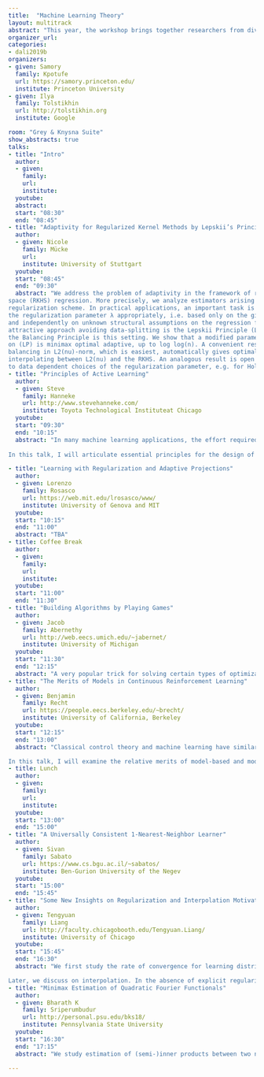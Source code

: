 ```yaml
---
title:  "Machine Learning Theory"
layout: multitrack
abstract: "This year, the workshop brings together researchers from diverse theoretical areas of data sciences, e.g., Machine Learning Theory, Mathematical Statistics, and related fields. We have an exciting list of scheduled talks with plenty of breaks in between for one on one discussions." 
organizer_url:
categories:
- dali2019b
organizers:
- given: Samory
  family: Kpotufe
  url: https://samory.princeton.edu/
  institute: Princeton University
- given: Ilya
  family: Tolstikhin
  url: http://tolstikhin.org
  institute: Google

room: "Grey & Knysna Suite"
show_abstracts: true
talks:
- title: "Intro"
  author: 
  - given: 
    family: 
    url: 
    institute: 
  youtube: 
  abstract: 
  start: "08:30"
  end: "08:45" 
- title: "Adaptivity for Regularized Kernel Methods by Lepskii’s Principle"
  author:
  - given: Nicole
    family: Mücke
    url: 
    institute: University of Stuttgart
  youtube: 
  start: "08:45"
  end: "09:30"
  abstract: "We address the problem of adaptivity in the framework of reproducing kernel Hilbert
space (RKHS) regression. More precisely, we analyze estimators arising from a linear
regularization scheme. In practical applications, an important task is to choose
the regularization parameter λ appropriately, i.e. based only on the given data at hand
and independently on unknown structural assumptions on the regression function. An
attractive approach avoiding data-splitting is the Lepskii Principle (LP), also known as
the Balancing Principle is this setting. We show that a modified parameter choice based
on (LP) is minimax optimal adaptive, up to log log(n). A convenient result is the fact that
balancing in L2(nu)-norm, which is easiest, automatically gives optimal balancing in all stronger norms, 
interpolating between L2(nu) and the RKHS. An analogous result is open for other classical approaches 
to data dependent choices of the regularization parameter, e.g. for Hold-Out."
- title: "Principles of Active Learning"
  author:
  - given: Steve
    family: Hanneke
    url: http://www.stevehanneke.com/
    institute: Toyota Technological Instituteat Chicago
  youtube: 
  start: "09:30"
  end: "10:15"
  abstract: "In many machine learning applications, the effort required to manually label the massive data sets necessary to train machine learning systems to a high accuracy presents a major hurdle. One promising approach to reducing the required training sample size is active learning, a technique in which the learning algorithm participates in interactively selecting examples to be labeled for training, in order to focus the human expert's efforts on labeling only informative and non-redundant examples. Active learning holds great potential for dramatically reducing the number of labeled training examples needed for learning. However, despite decades of research on the subject, the most popular active learning algorithms in the applications literature are known to be unreliable and sensitive to violations of modeling assumptions, which has held back the widespread applicability of active learning in practice. At the root of this problem, it seems we have lacked a complete understanding of the basic principles that should underlie the design of good active learning algorithms. Such a situation calls for a careful theoretical approach to the problem.\
  
In this talk, I will articulate essential principles for the design of effective active learning algorithms, distilled from over a decade of research on the theory of active learning. Moreover, I will describe a general active learning strategy based on these principles, which is provably near-optimal, in the sense that the number of labeled training examples sufficient to achieve a given accuracy guarantee cannot be significantly reduced by any other active learning algorithm. In the process, I will discuss the fundamental trade-offs and general complexity measures intrinsic to the active learning setting, and present formulas expressing the minimum number of labeled examples sufficient and necessary for an optimal active learning algorithm to achieve a given accuracy guarantee."

- title: "Learning with Regularization and Adaptive Projections"
  author:
  - given: Lorenzo
    family: Rosasco
    url: https://web.mit.edu/lrosasco/www/
    institute: University of Genova and MIT
  youtube: 
  start: "10:15"
  end: "11:00"
  abstract: "TBA"
- title: Coffee Break
  author:
  - given: 
    family: 
    url: 
    institute: 
  youtube: 
  start: "11:00"
  end: "11:30" 
- title: "Building Algorithms by Playing Games"
  author:
  - given: Jacob
    family: Abernethy
    url: http://web.eecs.umich.edu/~jabernet/
    institute: University of Michigan
  youtube: 
  start: "11:30"
  end: "12:15"
  abstract: "A very popular trick for solving certain types of optimization problems is this: write your objective as the solution of a two-player zero-sum game, endow both players with an appropriate learning algorithm, watch how the opponents compete, and extract an (approximate) solution from the actions/decisions taken by the players throughout the process. This approach is very generic and provides a natural template to produce new and interesting algorithms. I will describe this framework and show how it applies in several scenarios, and describe recent work that draws a connection to the Frank-Wolfe algorithm and Nesterov's Accelerated Gradient Descent."
- title: "The Merits of Models in Continuous Reinforcement Learning"
  author:
  - given: Benjamin
    family: Recht
    url: https://people.eecs.berkeley.edu/~brecht/
    institute: University of California, Berkeley
  youtube:
  start: "12:15"
  end: "13:00"
  abstract: "Classical control theory and machine learning have similar goals: acquire data about the environment, perform a prediction, and use that prediction to positively impact the world. However, the approaches they use are frequently at odds. Controls is the theory of designing complex actions from well-specified models, while machine learning makes intricate, model-free predictions from data alone.  For contemporary autonomous systems, some sort of hybrid may be essential in order to fuse and process the vast amounts of sensor data recorded into timely, agile, and safe decisions.\

In this talk, I will examine the relative merits of model-based and model-free methods in data-driven control problems. I will discuss quantitative estimates on the number of measurements required to achieve a high quality control performance and statistical techniques that can distinguish the relative power of different methods. In particular, I will show that model-free methods are considerably less sample efficient than their model-based counterparts. I will further also describe how notions of robustness, safety, constraint satisfaction, and exploration can be transparently incorporated in model-based methods. I will conclude with a discussion of possible positive roles for model-free methods in contemporary autonomous systems that may mitigate their high sample complexity and lack of reliability and versatility."
- title: Lunch
  author:
  - given:
    family:
    url:
    institute:
  youtube:
  start: "13:00"
  end: "15:00"
- title: "A Universally Consistent 1-Nearest-Neighbor Learner"
  author:
  - given: Sivan
    family: Sabato
    url: https://www.cs.bgu.ac.il/~sabatos/
    institute: Ben-Gurion University of the Negev
  youtube: 
  start: "15:00"
  end: "15:45"
- title: "Some New Insights on Regularization and Interpolation Motivated from Neural Networks"
  author:
  - given: Tengyuan
    family: Liang
    url: http://faculty.chicagobooth.edu/Tengyuan.Liang/
    institute: University of Chicago
  youtube: 
  start: "15:45"
  end: "16:30"
  abstract: "We first study the rate of convergence for learning distributions with the Generative Adversarial Networks (GAN) framework, which subsumes Wasserstein, Sobolev and MMD GANs as special cases. We study a wide range of parametric and nonparametric target distributions, under a collection of objective evaluation metrics. On the nonparametric end, we investigate the minimax optimal rates and fundamental difficulty of the density estimation under the adversarial framework. On the parametric end, we establish theory for neural network classes, that characterizes the interplay between the choice of generator and discriminator. We investigate how to improve the GAN framework with better theoretical guarantee through the lens of regularization. We discover and isolate a new notion of regularization, called the extit{generator/discriminator pair regularization}, that sheds light on the advantage of GAN compared to classic parametric and nonparametric approaches for density estimation.

Later, we discuss on interpolation. In the absence of explicit regularization, Kernel Ridgeless Regression with nonlinear kernels has the potential to fit the training data perfectly. It has been observed empirically, however, that such interpolated solutions can still generalize well on test data. We isolate a phenomenon of implicit regularization for minimum-norm interpolated solutions which is due to a combination of high dimensionality of the input data, curvature of the kernel function, and favorable geometric properties of the data such as an eigenvalue decay of the empirical covariance and kernel matrices. In addition to deriving a data-dependent upper bound on the out-of-sample error, we present experimental evidence suggesting that the phenomenon occurs in the MNIST dataset. Time permitting, we will discuss interpolation and approximation benefits of two layers ReLU networks."
- title: "Minimax Estimation of Quadratic Fourier Functionals"
  author:
  - given: Bharath K
    family: Sriperumbudur
    url: http://personal.psu.edu/bks18/
    institute: Pennsylvania State University
  youtube: 
  start: "16:30" 
  end: "17:15"
  abstract: "We study estimation of (semi-)inner products between two nonparametric probability distributions, given IID samples from each distribution. These products include relatively well-studied classical L^2 and Sobolev inner products, as well as those induced by translation-invariant reproducing kernels, for which we believe our results are the first. We first propose estimators for these quantities, and the induced (semi)norms and (pseudo)metrics. We then prove non-asymptotic upper bounds on their mean squared error, in terms of weights both of the inner product and of the two distributions, in the Fourier basis. Finally, we prove minimax lower bounds that imply rate-optimality of the proposed estimators over Fourier ellipsoids."

---
```

